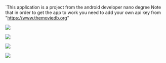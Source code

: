 `This application is a project from the android developer nano degree
Note that in order to get the app to work you need to add your own api key from "https://www.themoviedb.org"

![](https://imgur.com/2Nmhx3N)

![](https://imgur.com/h6JYKzD)

![](https://imgur.com/37HWhkQ)

![](https://imgur.com/6CGkU81)


